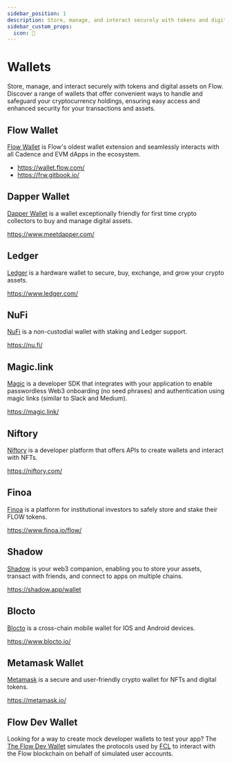 ```yaml
---
sidebar_position: 1
description: Store, manage, and interact securely with tokens and digital assets on Flow. Discover a range of wallets that offer convenient ways to handle and safeguard your cryptocurrency holdings, ensuring easy access and enhanced security for your transactions and assets.
sidebar_custom_props:
  icon: 🔑
---
```


# Wallets

Store, manage, and interact securely with tokens and digital assets on Flow. Discover a range of wallets that offer convenient ways to handle and safeguard your cryptocurrency holdings, ensuring easy access and enhanced security for your transactions and assets.

<div id="cards" className="cards">

## Flow Wallet

[Flow Wallet](https://wallet.flow.com/) is Flow's oldest wallet extension and seamlessly interacts with all Cadence and EVM dApps in the ecosystem.

- https://wallet.flow.com/
- https://frw.gitbook.io/

## Dapper Wallet

[Dapper Wallet](https://www.meetdapper.com/) is a wallet exceptionally friendly for first time crypto collectors to buy and manage digital assets.

https://www.meetdapper.com/

## Ledger

[Ledger](https://www.ledger.com/) is a hardware wallet to secure, buy, exchange, and grow your crypto assets.

https://www.ledger.com/

## NuFi

[NuFi](https://nu.fi/) is a non-custodial wallet with staking and Ledger support.

https://nu.fi/

## Magic.link

[Magic](https://magic.link/) is a developer SDK that integrates with your application to enable passwordless Web3 onboarding (no seed phrases) and authentication using magic links (similar to Slack and Medium).

https://magic.link/

## Niftory

[Niftory](https://niftory.com/) is a developer platform that offers APIs to create wallets and interact with NFTs.

https://niftory.com/

## Finoa

[Finoa](https://www.finoa.io/) is a platform for institutional investors to safely store and stake their FLOW tokens.

https://www.finoa.io/flow/

## Shadow

[Shadow](https://shadow.app/wallet) is your web3 companion, enabling you to store your assets, transact with friends, and connect to apps on multiple chains.

https://shadow.app/wallet

</div>

## Blocto

[Blocto](https://www.blocto.io/) is a cross-chain mobile wallet for IOS and Android devices.

https://www.blocto.io/

## Metamask Wallet

[Metamask](https://metamask.io/) is a secure and user-friendly crypto wallet for NFTs and digital tokens. 

https://metamask.io/

## Flow Dev Wallet

Looking for a way to create mock developer wallets to test your app? The [The Flow Dev Wallet](../tools/flow-dev-wallet/index.md) simulates the protocols used by [FCL](../tools/clients/fcl-js/index.md) to interact with the Flow blockchain on behalf of simulated user accounts.

